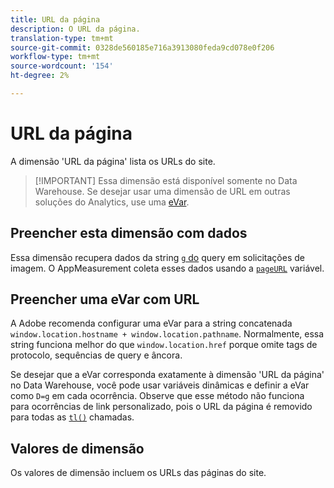 ```yaml
---
title: URL da página
description: O URL da página.
translation-type: tm+mt
source-git-commit: 0328de560185e716a3913080feda9cd078e0f206
workflow-type: tm+mt
source-wordcount: '154'
ht-degree: 2%

---
```



# URL da página

A dimensão &#39;URL da página&#39; lista os URLs do site.

>[!IMPORTANT] Essa dimensão está disponível somente no Data Warehouse. Se desejar usar uma dimensão de URL em outras soluções do Analytics, use uma [eVar](evar.md).

## Preencher esta dimensão com dados

Essa dimensão recupera dados da string [`g` do](/help/implement/validate/query-parameters.md) query em solicitações de imagem. O AppMeasurement coleta esses dados usando a [`pageURL`](/help/implement/vars/page-vars/pageurl.md) variável.

## Preencher uma eVar com URL

A Adobe recomenda configurar uma eVar para a string concatenada `window.location.hostname + window.location.pathname`. Normalmente, essa string funciona melhor do que `window.location.href` porque omite tags de protocolo, sequências de query e âncora.

Se desejar que a eVar corresponda exatamente à dimensão &#39;URL da página&#39; no Data Warehouse, você pode usar variáveis [](/help/implement/vars/page-vars/dynamic-variables.md) dinâmicas e definir a eVar como `D=g` em cada ocorrência. Observe que esse método não funciona para ocorrências de link personalizado, pois o URL da página é removido para todas as [`tl()`](/help/implement/vars/functions/tl-method.md) chamadas.

## Valores de dimensão

Os valores de dimensão incluem os URLs das páginas do site.
